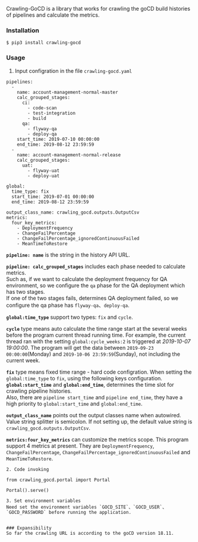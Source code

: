Crawling-GoCD is a library that works for crawling the goCD build histories of pipelines and calculate the metrics.

### Installation
```
$ pip3 install crawling-gocd
```

### Usage
1. Input configration in the file `crawling-gocd.yaml`
```
pipelines:
  - 
    name: account-management-normal-master
    calc_grouped_stages: 
      ci:
        - code-scan
        - test-integration
        - build
      qa:
        - flyway-qa
        - deploy-qa
    start_time: 2019-07-10 00:00:00
    end_time: 2019-08-12 23:59:59
  - 
    name: account-management-normal-release
    calc_grouped_stages: 
      uat:
        - flyway-uat
        - deploy-uat

global:
  time_type: fix
  start_time: 2019-07-01 00:00:00
  end_time: 2019-08-12 23:59:59

output_class_name: crawling_gocd.outputs.OutputCsv
metrics:
  four_key_metrics:
    - DeploymentFrequency
    - ChangeFailPercentage
    - ChangeFailPercentage_ignoredContinuousFailed
    - MeanTimeToRestore
```
  **`pipeline: name`** is the string in the history API URL.  

  **`pipeline: calc_grouped_stages`** includes each phase needed to calculate metrics.  
  Such as, if we want to calculate the deployment frequency for QA environment, so we configure the `qa` phase for the QA deployment which has two stages.  
  If one of the two stages fails, determines QA deployment failed, so we configure the qa phase has `flyway-qa`、`deploy-qa`.

  **`global:time_type`** support two types: `fix` and `cycle`.
  
  **`cycle`** type means auto calculate the time range start at the several weeks before the program current thread running time.
  For example, the current thread ran with the setting `global:cycle_weeks:2` is triggered at _2019-10-07 19:00:00_.
  The program will get the data between `2019-09-23 00:00:00`(Monday) and `2019-10-06 23:59:59`(Sunday), not including the current week.

  **`fix`** type means fixed time range - hard code configration.
  When setting the `global:time_type` to `fix`, using the following keys configuration.
  **`global:start_time`** and **`global:end_time`**, determines the time slot for crawling pipeline histories.  
  Also, there are `pipeline start_time` and `pipeline end_time`, they have a high priority to `global:start_time` and `global:end_time`.  

  **`output_class_name`** points out the output classes name when autowired. Value string splitter is semicolon. If not setting up, the default value string is `crawling_gocd.outputs.OutputCsv`.
  
  **`metrics:four_key_metrics`** can customize the metrics scope. 
  This program support 4 metrics at present. They are `DeploymentFrequency`, `ChangeFailPercentage`, `ChangeFailPercentage_ignoredContinuousFailed` and `MeanTimeToRestore`. 
```
2. Code invoking
  ```
    from crawling_gocd.portal import Portal
    
    Portal().serve()
  ```
3. Set environment variables   
  Need set the environment variables `GOCD_SITE`、`GOCD_USER`、`GOCD_PASSWORD` before running the application.


### Expansibility
So far the crawling URL is according to the goCD version 18.11.  

